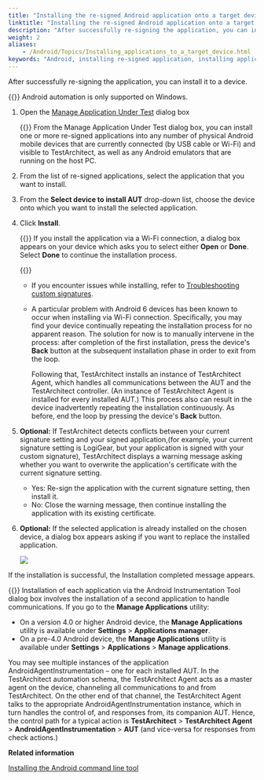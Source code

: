 ```yaml
--- 
title: "Installing the re-signed Android application onto a target device"
linktitle: "Installing the re-signed Android application onto a target device"
description: "After successfully re-signing the application, you can install it to a device."
weight: 2
aliases: 
    - /Android/Topics/Installing_applications_to_a_target_device.html
keywords: "Android, installing re-signed application, installing application"
---
```


After successfully re-signing the application, you can install it to a device.

{{<important>}} Android automation is only supported on Windows.

1.  Open the [Manage Application Under Test](/automation-guide/application-testing/mobile-testing/testing-mobile-applications/android-automation/setting-up-the-test-environment/setting-up-android-automation/installing-a-testable-android-application/re-signing-the-android-application) dialog box

    {{<tip>}} From the Manage Application Under Test dialog box, you can install one or more re-signed applications into any number of physical Android mobile devices that are currently connected \(by USB cable or Wi-Fi\) and visible to TestArchitect, as well as any Android emulators that are running on the host PC.

2.  From the list of re-signed applications, select the application that you want to install.

3.  From the **Select device to install AUT** drop-down list, choose the device onto which you want to install the selected application.

4.  Click **Install**.

    {{<remember>}} If you install the application via a Wi-Fi connection, a dialog box appears on your device which asks you to select either **Open** or **Done**. Select **Done** to continue the installation process.

    {{<note>}}

    -   If you encounter issues while installing, refer to [Troubleshooting custom signatures](/automation-guide/application-testing/mobile-testing/testing-mobile-applications/android-automation/configuring-customized-signatures/troubleshooting-custom-signatures-android).
    -   A particular problem with Android 6 devices has been known to occur when installing via Wi-Fi connection. Specifically, you may find your device continually repeating the installation process for no apparent reason. The solution for now is to manually intervene in the process: after completion of the first installation, press the device's **Back** button at the subsequent installation phase in order to exit from the loop.

        Following that, TestArchitect installs an instance of TestArchitect Agent, which handles all communications between the AUT and the TestArchitect controller. \(An instance of TestArchitect Agent is installed for every installed AUT.\) This process also can result in the device inadvertently repeating the installation continuously. As before, end the loop by pressing the device's **Back** button.

5.  **Optional:** If TestArchitect detects conflicts between your current signature setting and your signed application,\(for example, your current signature setting is LogiGear, but your application is signed with your custom signature\), TestArchitect displays a warning message asking whether you want to overwrite the application's certificate with the current signature setting.

    -   Yes: Re-sign the application with the current signature setting, then install it.
    -   No: Close the warning message, then continue installing the application with its existing certificate.
6.  **Optional:** If the selected application is already installed on the chosen device, a dialog box appears asking if you want to replace the installed application.

    ![](/images/Android/Images/android_13.png)


If the installation is successful, the Installation completed message appears.

{{<note>}} Installation of each application via the Android Instrumentation Tool dialog box involves the installation of a second application to handle communications. If you go to the **Manage Applications** utility:

-   On a version 4.0 or higher Android device, the **Manage Applications** utility is available under **Settings** \> **Applications manager**.
-   On a pre-4.0 Android device, the **Manage Applications** utility is available under **Settings** \> **Applications** \> **Manage applications**.

You may see multiple instances of the application AndroidAgentInstrumentation – one for each installed AUT. In the TestArchitect automation schema, the TestArchitect Agent acts as a master agent on the device, channeling all communications to and from TestArchitect. On the other end of that channel, the TestArchitect Agent talks to the appropriate AndroidAgentInstrumentation instance, which in turn handles the control of, and responses from, its companion AUT. Hence, the control path for a typical action is **TestArchitect** \> **TestArchitect Agent** \> **AndroidAgentInstrumentation** \> **AUT** \(and vice-versa for responses from check actions.\)



**Related information**  


[Installing the Android command line tool](/automation-guide/application-testing/mobile-testing/testing-mobile-applications/android-automation/android-command-line-tool/installing-the-android-command-line-tool/)

